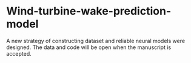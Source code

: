 # Wind-turbine-wake-prediction-model
A new strategy of constructing dataset and reliable neural models were designed.
The data and code will be open when the manuscript is accepted.
